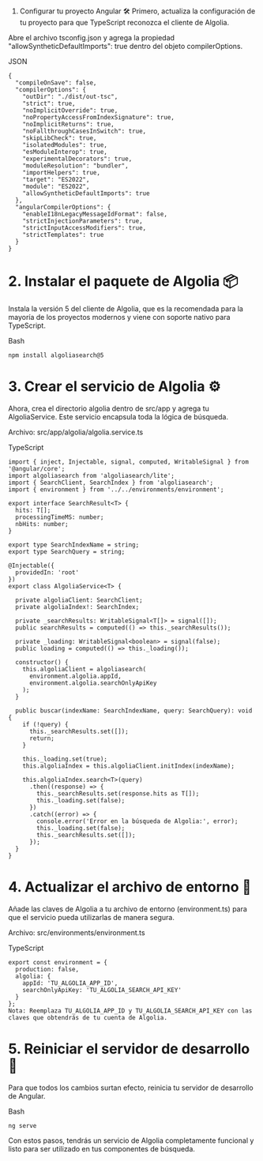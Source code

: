 1. Configurar tu proyecto Angular 🛠️
Primero, actualiza la configuración de tu proyecto para que TypeScript reconozca el cliente de Algolia.

Abre el archivo tsconfig.json y agrega la propiedad "allowSyntheticDefaultImports": true dentro del objeto compilerOptions.

JSON

    {
      "compileOnSave": false,
      "compilerOptions": {
        "outDir": "./dist/out-tsc",
        "strict": true,
        "noImplicitOverride": true,
        "noPropertyAccessFromIndexSignature": true,
        "noImplicitReturns": true,
        "noFallthroughCasesInSwitch": true,
        "skipLibCheck": true,
        "isolatedModules": true,
        "esModuleInterop": true,
        "experimentalDecorators": true,
        "moduleResolution": "bundler",
        "importHelpers": true,
        "target": "ES2022",
        "module": "ES2022",
        "allowSyntheticDefaultImports": true
      },
      "angularCompilerOptions": {
        "enableI18nLegacyMessageIdFormat": false,
        "strictInjectionParameters": true,
        "strictInputAccessModifiers": true,
        "strictTemplates": true
      }
    }

    
# 2. Instalar el paquete de Algolia 📦
Instala la versión 5 del cliente de Algolia, que es la recomendada para la mayoría de los proyectos modernos y viene con soporte nativo para TypeScript.

Bash

    npm install algoliasearch@5

# 3. Crear el servicio de Algolia ⚙️
Ahora, crea el directorio algolia dentro de src/app y agrega tu AlgoliaService. Este servicio encapsula toda la lógica de búsqueda.

Archivo: src/app/algolia/algolia.service.ts

TypeScript

    import { inject, Injectable, signal, computed, WritableSignal } from '@angular/core';
    import algoliasearch from 'algoliasearch/lite';
    import { SearchClient, SearchIndex } from 'algoliasearch';
    import { environment } from '../../environments/environment';
    
    export interface SearchResult<T> {
      hits: T[];
      processingTimeMS: number;
      nbHits: number;
    }
    
    export type SearchIndexName = string;
    export type SearchQuery = string;
    
    @Injectable({
      providedIn: 'root'
    })
    export class AlgoliaService<T> {
    
      private algoliaClient: SearchClient;
      private algoliaIndex!: SearchIndex;
    
      private _searchResults: WritableSignal<T[]> = signal([]);
      public searchResults = computed(() => this._searchResults());
    
      private _loading: WritableSignal<boolean> = signal(false);
      public loading = computed(() => this._loading());
    
      constructor() {
        this.algoliaClient = algoliasearch(
          environment.algolia.appId,
          environment.algolia.searchOnlyApiKey
        );
      }
    
      public buscar(indexName: SearchIndexName, query: SearchQuery): void {
        if (!query) {
          this._searchResults.set([]);
          return;
        }
    
        this._loading.set(true);
        this.algoliaIndex = this.algoliaClient.initIndex(indexName);
    
        this.algoliaIndex.search<T>(query)
          .then((response) => {
            this._searchResults.set(response.hits as T[]);
            this._loading.set(false);
          })
          .catch((error) => {
            console.error('Error en la búsqueda de Algolia:', error);
            this._loading.set(false);
            this._searchResults.set([]);
          });
      }
    }


# 4. Actualizar el archivo de entorno 🔑
Añade las claves de Algolia a tu archivo de entorno (environment.ts) para que el servicio pueda utilizarlas de manera segura.

Archivo: src/environments/environment.ts

TypeScript

    export const environment = {
      production: false,
      algolia: {
        appId: 'TU_ALGOLIA_APP_ID',
        searchOnlyApiKey: 'TU_ALGOLIA_SEARCH_API_KEY'
      }
    };
    Nota: Reemplaza TU_ALGOLIA_APP_ID y TU_ALGOLIA_SEARCH_API_KEY con las claves que obtendrás de tu cuenta de Algolia.

# 5. Reiniciar el servidor de desarrollo 🚀
Para que todos los cambios surtan efecto, reinicia tu servidor de desarrollo de Angular.

Bash

    ng serve
    
Con estos pasos, tendrás un servicio de Algolia completamente funcional y listo para ser utilizado en tus componentes de búsqueda.
